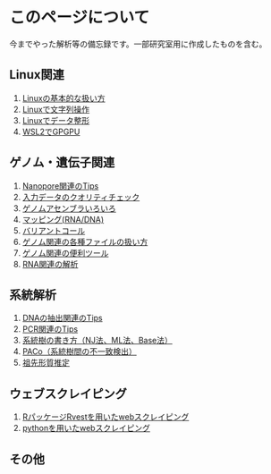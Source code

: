 # このページについて
今までやった解析等の備忘録です。一部研究室用に作成したものを含む。
<br>
## Linux関連
1. [Linuxの基本的な扱い方](docs/lnx.md)
1. [Linuxで文字列操作](docs/lnx_string.md)
1. [Linuxでデータ整形](docs/lnx_data.md)
1. [WSL2でGPGPU](docs/gpgpu.md)

## ゲノム・遺伝子関連
1. [Nanopore関連のTips](docs/nanopore_tips.md)
2. [入力データのクオリティチェック](docs/qualitycheck.md)
3. [ゲノムアセンブラいろいろ](docs/assembler.md)
4. [マッピング(RNA/DNA)](docs/mapping.md)
5. [バリアントコール](docs/variantcall.md)
6. [ゲノム関連の各種ファイルの扱い方](docs/fextention.md)
7. [ゲノム関連の便利ツール](docs/gtools.md)
8. [RNA関連の解析](docs/rna.md)

## 系統解析
1. [DNAの抽出関連のTips](docs/dna_tips.md)
1. [PCR関連のTips](docs/pcr_tips.md)
1. [系統樹の書き方（NJ法、ML法、Base法）](docs/trees.md)
1. [PACo（系統樹間の不一致検出）](docs/paco.md)
1. [祖先形質推定](docs/ancestor.md)

## ウェブスクレイピング
1. [RパッケージRvestを用いたwebスクレイピング](docs/scraping_r.md)
1. [pythonを用いたwebスクレイピング](docs/scraping_python.md)

## その他
